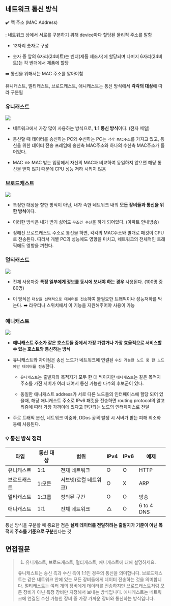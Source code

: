 ## 네트워크 통신 방식

✔️ 맥 주소 (MAC Address)

: 네트워크 상에서 서로를 구분하기 위해 device마다 할당된 물리적 주소를 말함

- 12자리 숫자로 구성
  
- 숫자 중 앞의 6자리(24비트)는 벤더(제품 제조사)에 할당되며 나머지 6자리(24비트)는 각 벤더에서 제품에 할당
  

➡️ 통신을 위해서는 MAC 주소를 알아야함

유니캐스트, 멀티캐스트, 브로드캐스트, 애니캐스트는 통신 방식에서 **각각의 대상**에 따라 구분됨

### 유니캐스트

![](https://velog.velcdn.com/images%2Fdongvelop%2Fpost%2F5f8bdec4-4dd9-4196-ac5e-c8e511748bd4%2F%E1%84%89%E1%85%B3%E1%84%8F%E1%85%B3%E1%84%85%E1%85%B5%E1%86%AB%E1%84%89%E1%85%A3%E1%86%BA%202022-03-20%20%E1%84%8B%E1%85%A9%E1%84%92%E1%85%AE%209.04.24.png)

- 네트워크에서 가장 많이 사용하는 방식으로, **1:1 통신 방식**이다. (전자 메일)
  
- 통신할 때 데이터를 송신하는 PC와 수신하는 PC는 `각각 MAC주소`를 가지고 있고, 통신을 위한 데이터 전송 프레임에 송신측 MAC주소와 하나의 수신측 MAC주소가 들어있다.
  
- MAC <=> MAC 받는 입장에서 자신의 MAC과 비교하여 동일하지 않으면 해당 통신을 받지 않기 때문에 CPU 성능 저하 시키지 않음
  

### 브로드캐스트

![](https://velog.velcdn.com/images%2Fdongvelop%2Fpost%2Fa128588a-c8ff-4a23-861e-ca05138b55b8%2F%E1%84%89%E1%85%B3%E1%84%8F%E1%85%B3%E1%84%85%E1%85%B5%E1%86%AB%E1%84%89%E1%85%A3%E1%86%BA%202022-03-20%20%E1%84%8B%E1%85%A9%E1%84%92%E1%85%AE%209.10.27.png)

- 특정한 대상을 향한 방식이 아닌, 내가 속한 네트워크 내의 **모든 장비들과 통신을 위한 방식**이다.
  
- 이러한 방식은 내가 받기 싫어도 `무조건 수신`을 하게 되어있다. (아파트 안내방송)
  
- 정해진 브로드캐스트 주소로 통신을 하면, 각각의 MAC주소와 별개로 패킷이 CPU로 전송된다. 따라서 개별 PC의 성능에도 영향을 미치고, 네트워크의 전체적인 트래픽에도 영향을 끼친다.
  

### 멀티캐스트

![](https://velog.velcdn.com/images%2Fdongvelop%2Fpost%2F16970d26-1729-41b1-ab87-00ee8ff491ed%2F%E1%84%89%E1%85%B3%E1%84%8F%E1%85%B3%E1%84%85%E1%85%B5%E1%86%AB%E1%84%89%E1%85%A3%E1%86%BA%202022-03-20%20%E1%84%8B%E1%85%A9%E1%84%92%E1%85%AE%209.12.55.png)

- 전체 사용자중 **특정 일부에게 정보를 동시에 보내야 하는 경우** 사용된다. (100명 중 80명)
  
- 이 방식은 `대상을 선택적으로 데이터를 전송`하여 불필요한 트래픽이나 성능저하를 막는다. ➡️ 라우터나 스위치에서 이 기능을 지원해주어야 사용이 가능
  

### 애니캐스트

![](https://velog.velcdn.com/images%2Fdongvelop%2Fpost%2Fb09c3c2c-44e0-433e-942d-ea7f5b63f80e%2F%E1%84%89%E1%85%B3%E1%84%8F%E1%85%B3%E1%84%85%E1%85%B5%E1%86%AB%E1%84%89%E1%85%A3%E1%86%BA%202022-03-20%20%E1%84%8B%E1%85%A9%E1%84%92%E1%85%AE%209.15.19.png)

- **애니캐스트 주소가 같은 호스트들 중에서 가장 가깝거나 가장 효율적으로 서비스할 수 있는 호스트와 통신하는 방식**
  
- 유니캐스트와 차이점은 송신 노드가 네트워크에 연결된 `수신 가능한 노드 중 한 노드에만 데이터를 전송`한다.
  
  - `유니캐스트`는 출발지와 목적지가 모두 한 대 씩이지만 `애니캐스트`는 같은 목적지 주소를 가진 서버가 여러 대여서 통신 가능한 다수의 후보군이 있다.
    
  - 동일한 애니캐스트 address가 서로 다른 노드들의 인터페이스에 할당 되어 있을때, 해당 애니캐스트 주소로 IPv6 패킷을 전송하면 routing protocol의 알고리즘에 따라 가장 가까이에 있다고 판단되는 노드의 인터페이스로 전달
    
- 주로 트래픽 분산, 네트워크 이중화, DDos 공격 발생 시 서버가 받는 피해 최소화 등에 사용된다.
  

### 💡 통신 방식 정리

| 타입  | 통신 대상 | 범위  | IPv4 | IPv6 | 예제  |
| --- | --- | --- | --- | --- | --- |
| 유니캐스트 | 1:1 | 전체 네트워크 | O   | O   | HTTP |
| 브로드캐스트 | 1:모든 | 서브넷(로컬 네트워크) | O   | X   | ARP |
| 멀티캐스트 | 1:그룹 | 정의된 구간 | O   | O   | 방송  |
| 애니캐스트 | 1:1 | 전체 네트워크 | △   | O   | 6 to 4 DNS |

통신 방식을 구분할 때 중요한 점은 **실제 데이터를 전달하려는 출발지가 기준이 아닌 목적지 주소를 기준으로 구분**한다는 것

## 면접질문

> 1. 유니캐스트, 브로드캐스트, 멀티캐스트, 애니캐스트에 대해 설명하세요.
>   
>   유니캐스트는 송신 측과 수신 측이 1:1인 경우의 통신을 의미합니다. 브로드캐스트는 같은 네트워크 안에 있는 모든 장비들에게 데이터 전송하는 것을 의미합니다. 멀티캐스트는 여러 개의 장비에게 데이터를 전송하지만 브로드캐스트처럼 모든 장비가 아닌 특정 장비만 지정해서 보내는 방식입니다. 애니캐스트는 네트워크에 연결된 수신 가능한 장비 중 가장 가까운 장비와 통신하는 방식입니다.
>
